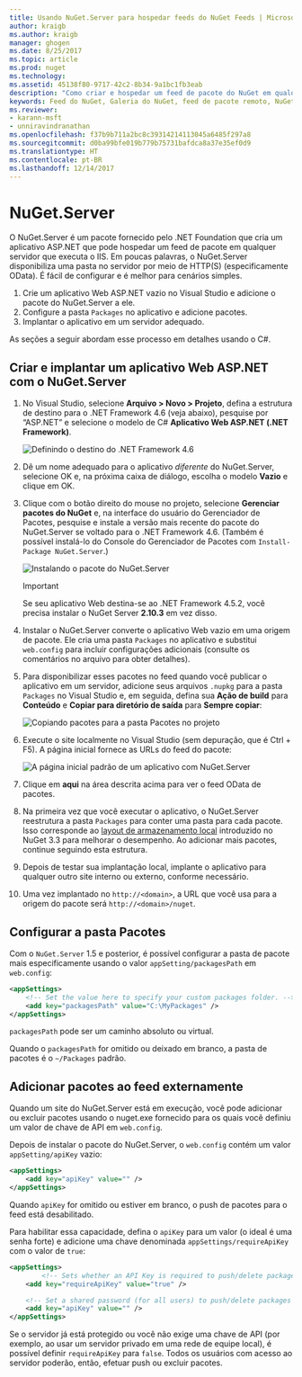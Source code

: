 ```yaml
---
title: Usando NuGet.Server para hospedar feeds do NuGet Feeds | Microsoft Docs
author: kraigb
ms.author: kraigb
manager: ghogen
ms.date: 8/25/2017
ms.topic: article
ms.prod: nuget
ms.technology: 
ms.assetid: 45138f80-9717-42c2-8b34-9a1bc1fb3eab
description: "Como criar e hospedar um feed de pacote do NuGet em qualquer servidor que executa o IIS usando NuGet.Server, tornando os pacotes disponíveis por meio de HTTP e OData."
keywords: Feed do NuGet, Galeria do NuGet, feed de pacote remoto, NuGet.Server
ms.reviewer:
- karann-msft
- unniravindranathan
ms.openlocfilehash: f37b9b711a2bc8c39314214113045a6485f297a8
ms.sourcegitcommit: d0ba99bfe019b779b75731bafdca8a37e35ef0d9
ms.translationtype: HT
ms.contentlocale: pt-BR
ms.lasthandoff: 12/14/2017
---
```

# <a name="nugetserver"></a>NuGet.Server

O NuGet.Server é um pacote fornecido pelo .NET Foundation que cria um aplicativo ASP.NET que pode hospedar um feed de pacote em qualquer servidor que executa o IIS. Em poucas palavras, o NuGet.Server disponibiliza uma pasta no servidor por meio de HTTP(S) (especificamente OData). É fácil de configurar e é melhor para cenários simples.

1. Crie um aplicativo Web ASP.NET vazio no Visual Studio e adicione o pacote do NuGet.Server a ele.
1. Configure a pasta `Packages` no aplicativo e adicione pacotes.
1. Implantar o aplicativo em um servidor adequado.

As seções a seguir abordam esse processo em detalhes usando o C#.

## <a name="create-and-deploy-an-aspnet-web-application-with-nugetserver"></a>Criar e implantar um aplicativo Web ASP.NET com o NuGet.Server

1. No Visual Studio, selecione **Arquivo > Novo > Projeto**, defina a estrutura de destino para o .NET Framework 4.6 (veja abaixo), pesquise por “ASP.NET” e selecione o modelo de C# **Aplicativo Web ASP.NET (.NET Framework)**.

    ![Definindo o destino do .NET Framework 4.6](media/Hosting_01-NuGet.Server-Set4.6.png)

1. Dê um nome adequado para o aplicativo *diferente* do NuGet.Server, selecione OK e, na próxima caixa de diálogo, escolha o modelo **Vazio** e clique em OK.

1. Clique com o botão direito do mouse no projeto, selecione **Gerenciar pacotes do NuGet** e, na interface do usuário do Gerenciador de Pacotes, pesquise e instale a versão mais recente do pacote do NuGet.Server se voltado para o .NET Framework 4.6. (Também é possível instalá-lo do Console do Gerenciador de Pacotes com `Install-Package NuGet.Server`.)

    ![Instalando o pacote do NuGet.Server](media/Hosting_02-NuGet.Server-Package.png)

    > [!Important]
    > Se seu aplicativo Web destina-se ao .NET Framework 4.5.2, você precisa instalar o NuGet Server **2.10.3** em vez disso.

1. Instalar o NuGet.Server converte o aplicativo Web vazio em uma origem de pacote. Ele cria uma pasta `Packages` no aplicativo e substitui `web.config` para incluir configurações adicionais (consulte os comentários no arquivo para obter detalhes).

1. Para disponibilizar esses pacotes no feed quando você publicar o aplicativo em um servidor, adicione seus arquivos `.nupkg` para a pasta `Packages` no Visual Studio e, em seguida, defina sua **Ação de build** para **Conteúdo** e **Copiar para diretório de saída** para **Sempre copiar**:

    ![Copiando pacotes para a pasta Pacotes no projeto](media/Hosting_03-NuGet.Server-Package-Folder.png)

1. Execute o site localmente no Visual Studio (sem depuração, que é Ctrl + F5). A página inicial fornece as URLs do feed do pacote:

    ![A página inicial padrão de um aplicativo com NuGet.Server](media/Hosting_04-NuGet.Server-FeedHomePage.png)

1. Clique em **aqui** na área descrita acima para ver o feed OData de pacotes.

1. Na primeira vez que você executar o aplicativo, o NuGet.Server reestrutura a pasta `Packages` para conter uma pasta para cada pacote. Isso corresponde ao [layout de armazenamento local](http://blog.nuget.org/20151118/nuget-3.3.html#folder-based-repository-commands) introduzido no NuGet 3.3 para melhorar o desempenho. Ao adicionar mais pacotes, continue seguindo esta estrutura.

1. Depois de testar sua implantação local, implante o aplicativo para qualquer outro site interno ou externo, conforme necessário.
1. Uma vez implantado no `http://<domain>`, a URL que você usa para a origem do pacote será `http://<domain>/nuget`.

## <a name="configuring-the-packages-folder"></a>Configurar a pasta Pacotes

Com o `NuGet.Server` 1.5 e posterior, é possível configurar a pasta de pacote mais especificamente usando o valor `appSetting/packagesPath` em `web.config`:

```xml
<appSettings>
    <!-- Set the value here to specify your custom packages folder. -->
    <add key="packagesPath" value="C:\MyPackages" />
</appSettings>
```

`packagesPath` pode ser um caminho absoluto ou virtual.

Quando o `packagesPath` for omitido ou deixado em branco, a pasta de pacotes é o `~/Packages` padrão.

## <a name="adding-packages-to-the-feed-externally"></a>Adicionar pacotes ao feed externamente

Quando um site do NuGet.Server está em execução, você pode adicionar ou excluir pacotes usando o nuget.exe fornecido para os quais você definiu um valor de chave de API em `web.config`.

Depois de instalar o pacote do NuGet.Server, o `web.config` contém um valor `appSetting/apiKey` vazio:

```xml
<appSettings>
    <add key="apiKey" value="" />
</appSettings>
```

Quando `apiKey` for omitido ou estiver em branco, o push de pacotes para o feed está desabilitado.

Para habilitar essa capacidade, defina o `apiKey` para um valor (o ideal é uma senha forte) e adicione uma chave denominada `appSettings/requireApiKey` com o valor de `true`:

```xml
<appSettings>
        <!-- Sets whether an API Key is required to push/delete packages -->
    <add key="requireApiKey" value="true" />

    <!-- Set a shared password (for all users) to push/delete packages -->
    <add key="apiKey" value="" />
</appSettings>
```

Se o servidor já está protegido ou você não exige uma chave de API (por exemplo, ao usar um servidor privado em uma rede de equipe local), é possível definir `requireApiKey` para `false`. Todos os usuários com acesso ao servidor poderão, então, efetuar push ou excluir pacotes.